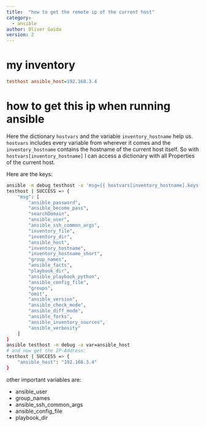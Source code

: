 ```yaml
---
title:  "how to get the remote ip of the current host"
category: 
  - ansible
author: Oliver Gaida
version: 2
---
```


# my inventory

```ini
testhost ansible_host=192.168.3.4
```

# how to get this ip when running ansible

Here the dictionary `hostvars` and the variable `inventory_hostname` help us. `hostvars` includes every variable from wherever it comes and the  
`inventory_hostname` contains the hostname of the current host itself. So with `hostvars[inventory_hostname]` I can access a dictionary with all Properties of the current host.

Here are the keys:

<!--{% raw %} -->

```bash
ansible -m debug testhost -a 'msg={{ hostvars[inventory_hostname].keys() }}'
testhost | SUCCESS => {
    "msg": [
        "ansible_password",
        "ansible_become_pass",
        "searchDomain",
        "ansible_user",
        "ansible_ssh_common_args",
        "inventory_file",
        "inventory_dir",
        "ansible_host",
        "inventory_hostname",
        "inventory_hostname_short",
        "group_names",
        "ansible_facts",
        "playbook_dir",
        "ansible_playbook_python",
        "ansible_config_file",
        "groups",
        "omit",
        "ansible_version",
        "ansible_check_mode",
        "ansible_diff_mode",
        "ansible_forks",
        "ansible_inventory_sources",
        "ansible_verbosity"
    ]
}
ansible testhost -m debug -a var=ansible_host
# and now get the IP-Address:
testhost | SUCCESS => {
    "ansible_host": "192.168.3.4"
}
```

<!--{% endraw %} -->

other important variables are:

- ansible_user
- group_names
- ansible_ssh_common_args
- ansible_config_file
- playbook_dir

